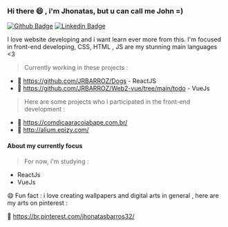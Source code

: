### Hi there 😄 , i'm Jhonatas, but u can call me John =)
[![Github Badge](https://img.shields.io/badge/-Github-000?style=flat-square&logo=Github&logoColor=white&link=https://github.com/Murielson)](https://github.com/Murielson)
[![Linkedin Badge](https://img.shields.io/badge/-LinkedIn-blue?style=flat-square&logo=Linkedin&logoColor=white&link=https://www.linkedin.com/in/jhonatas-rodrigues-b26200174)](https://www.linkedin.com/in/jhonatas-rodrigues-b26200174)
>
I love website developing and i want learn ever more from this.
I'm focused in front-end developing, CSS, HTML , JS are my stunning main languages <3
> Currently working in these projects :
  - :dart: https://github.com/JRBARROZ/Dogs - ReactJS
  - :dart: https://github.com/JRBARROZ/Web2-vue/tree/main/todo - VueJs
> Here are some projects who i participated in the front-end development :
  - 🌱 https://comdicaaracoiabape.com.br/ 
  - 🌱 http://alium.epizy.com/

#### About my currently focus
> For now, i'm studying :
  - ReactJs
  - VueJs

😄 Fun fact : i love creating wallpapers and digital arts in general , here are my arts on pinterest :

🌱 https://br.pinterest.com/jhonatasbarros32/

